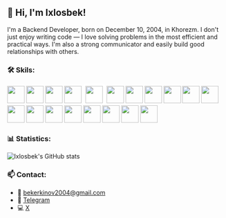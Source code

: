 ## 👋 Hi, I'm Ixlosbek!

I'm a Backend Developer, born on December 10, 2004, in Khorezm. I don't just enjoy writing code — I love solving problems in the most efficient and practical ways. I'm also a strong communicator and easily build good relationships with others.

### 🛠️ Skils:
<p>
 
  <img src="https://cdn.jsdelivr.net/gh/devicons/devicon@latest/icons/javascript/javascript-original.svg" width="40" height="40"/>
  <img src="https://cdn.jsdelivr.net/gh/devicons/devicon@latest/icons/nodejs/nodejs-original-wordmark.svg" width="40" height="40"/>
  <img src="https://cdn.jsdelivr.net/gh/devicons/devicon@latest/icons/npm/npm-original-wordmark.svg" width="40" height="40"/>
  <img src="https://cdn.jsdelivr.net/gh/devicons/devicon@latest/icons/nodemon/nodemon-original.svg" width="40" height="40"/>
  <img src="https://cdn.jsdelivr.net/gh/devicons/devicon@latest/icons/express/express-original-wordmark.svg" width="40" height="40" style="background-color: white; padding: 5px; border-radius: 5px;" />
  <img src="https://cdn.jsdelivr.net/gh/devicons/devicon@latest/icons/swagger/swagger-original.svg" width="40" height="40"/>
  <img src="https://cdn.jsdelivr.net/gh/devicons/devicon@latest/icons/postgresql/postgresql-plain-wordmark.svg" width="40" height="40"/>
  <img src="https://cdn.jsdelivr.net/gh/devicons/devicon@latest/icons/mongoose/mongoose-original-wordmark.svg" width="40" height="40"/>
  <img src="https://cdn.jsdelivr.net/gh/devicons/devicon@latest/icons/mongodb/mongodb-original-wordmark.svg" width="40" height="40"/>
  <img src="https://cdn.jsdelivr.net/gh/devicons/devicon@latest/icons/azuresqldatabase/azuresqldatabase-original.svg" width="40" height="40"/>
  <img src="https://cdn.jsdelivr.net/gh/devicons/devicon@latest/icons/typescript/typescript-original.svg" width="40" height="40"/>
  <img src="https://cdn.jsdelivr.net/gh/devicons/devicon@latest/icons/git/git-original-wordmark.svg" width="40" height="40"/>
  <img src="https://cdn.jsdelivr.net/gh/devicons/devicon@latest/icons/github/github-original-wordmark.svg" width="40" height="40"/>
  <img src="https://cdn.jsdelivr.net/gh/devicons/devicon@latest/icons/githubcodespaces/githubcodespaces-original.svg" width="40" height="40"/>
  <img src="https://cdn.jsdelivr.net/gh/devicons/devicon@latest/icons/linkedin/linkedin-original.svg" width="40" height="40"/>
  <img src="https://cdn.jsdelivr.net/gh/devicons/devicon@latest/icons/html5/html5-original-wordmark.svg" width="40" height="40"/>
  <img src="https://cdn.jsdelivr.net/gh/devicons/devicon@latest/icons/css3/css3-original-wordmark.svg" width="40" height="40"/>
  <img src="https://cdn.jsdelivr.net/gh/devicons/devicon@latest/icons/postman/postman-original.svg" width="40" height="40"/>
  <img src="https://cdn.jsdelivr.net/gh/devicons/devicon@latest/icons/fastapi/fastapi-plain.svg" width="40" height="40"/>   
</p>

### 📊 Statistics:
![Ixlosbek's GitHub stats](https://github-readme-stats.vercel.app/api?username=ix1osbek&show_icons=true&theme=radical)

### 📫 Contact:
- 📧 bekerkinov2004@gmail.com
- 💬 [Telegram](https://t.me/ix1osbek)
- 💻 [X](https://x.com/erk1nov_i)
